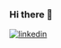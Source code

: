 ### Hi there 👋

[![linkedin](https://img.shields.io/badge/Linkedin-000000?style=for-the-badge&logo=Linkedin&logoColor=white)](https://www.linkedin.com/in/yigit-arda-yilmaz)

